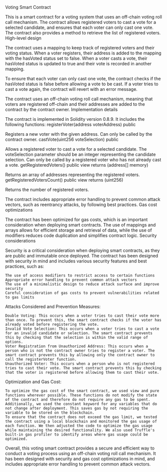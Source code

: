 Voting Smart Contract

This is a smart contract for a voting system that uses an off-chain voting roll call mechanism. The contract allows registered voters to cast a vote for a selected candidate, and ensures that each voter can only cast one vote. The contract also provides a method to retrieve the list of registered voters.
High-level design

The contract uses a mapping to keep track of registered voters and their voting status. When a voter registers, their address is added to the mapping with the hasVoted status set to false. When a voter casts a vote, their hasVoted status is updated to true and their vote is recorded in another mapping.

To ensure that each voter can only cast one vote, the contract checks if the hasVoted status is false before allowing a vote to be cast. If a voter tries to cast a vote again, the contract will revert with an error message.

The contract uses an off-chain voting roll call mechanism, meaning that voters are registered off-chain and their addresses are added to the contract by the contract owner.
Implementation details

The contract is implemented in Solidity version 0.8.9. It includes the following functions:
registerVoter(address voterAddress) public

Registers a new voter with the given address. Can only be called by the contract owner.
castVote(uint256 voteSelection) public

Allows a registered voter to cast a vote for a selected candidate. The voteSelection parameter should be an integer representing the candidate selection. Can only be called by a registered voter who has not already cast a vote.
getRegisteredVoters() public view returns (address[] memory)

Returns an array of addresses representing the registered voters.
getRegisteredVotersCount() public view returns (uint256)

Returns the number of registered voters.

The contract includes appropriate error handling to prevent common attack vectors, such as reentrancy attacks, by following best practices.
Gas cost optimizations

The contract has been optimized for gas costs, which is an important consideration when deploying smart contracts. The use of mappings and arrays allows for efficient storage and retrieval of data, while the use of modifiers reduces code duplication and simplifies contract logic.
Security considerations

Security is a critical consideration when deploying smart contracts, as they are public and immutable once deployed. The contract has been designed with security in mind and includes various security features and best practices, such as:

    The use of access modifiers to restrict access to certain functions
    Appropriate error handling to prevent common attack vectors
    The use of a minimalistic design to reduce attack surface and improve security
    Careful consideration of gas costs to prevent vulnerabilities related to gas limits

Attacks Considered and Prevention Measures:

    Double Voting: This occurs when a voter tries to cast their vote more than once. To prevent this, the smart contract checks if the voter has already voted before registering the vote.
    Invalid Vote Selection: This occurs when a voter tries to cast a vote for an invalid candidate or selection. The smart contract prevents this by checking that the selection is within the valid range of options.
    Voter Registration from Unauthorized Address: This occurs when a person who is not the contract owner tries to register a voter. The smart contract prevents this by allowing only the contract owner to call the registerVoter function.
    Unauthorized Voter: This occurs when a person who is not registered tries to cast their vote. The smart contract prevents this by checking that the voter is registered before allowing them to cast their vote.

Optimization and Gas Cost:

    To optimize the gas cost of the smart contract, we used view and pure functions wherever possible. These functions do not modify the state of the contract and therefore do not require any gas to be spent.
    Additionally, we used the constant keyword for any variables that do not change after deployment. This saves gas by not requiring the variable to be stored on the blockchain.
    To ensure that the contract does not exceed the gas limit, we tested the contract using a local blockchain and monitored the gas usage of each function. We then adjusted the code to optimize the gas usage while maintaining the desired functionality. We also used Truffle's built-in gas profiler to identify areas where gas usage could be optimized.

Overall, this voting smart contract provides a secure and efficient way to conduct a voting process using an off-chain voting roll call mechanism. It has been designed with security and gas cost optimizations in mind, and includes appropriate error handling to prevent common attack vectors.